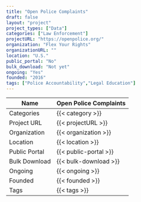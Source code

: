 ```yaml
---
title: "Open Police Complaints"
draft: false
layout: "project"
project_types: ["Data"]
categories: ["Law Enforcement"]
projectURL: "https://openpolice.org/"
organization: "Flex Your Rights"
organizationURL: ""
location: "U.S."
public_portal: "No"
bulk_download: "Not yet"
ongoing: "Yes"
founded: "2016"
tags: ["Police Accountability","Legal Education"]
---
```



Name                    |  Open Police Complaints    
------------------------|----
Categories              | {{< category >}} 
Project URL             | {{< projectURL >}} 
Organization            | {{< organization >}} 
Location                | {{< location >}} 
Public Portal           | {{< public-portal >}} 
Bulk Download           | {{< bulk-download >}} 
Ongoing                 | {{< ongoing >}} 
Founded                 | {{< founded >}} 
Tags                    | {{< tags >}} 
